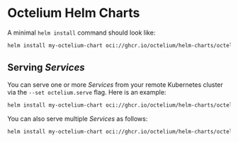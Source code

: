 # Octelium Helm Charts


A minimal `helm install` command should look like:

```bash
helm install my-octelium-chart oci://ghcr.io/octelium/helm-charts/octelium --set octelium.domain=<DOMAIN> --set octelium.authToken=<AUTHENTICATION_TOKEN>
```

## Serving _Services_


You can serve one or more _Services_ from your remote Kubernetes cluster via the `--set octelium.serve` flag. Here is an example:


```bash
helm install my-octelium-chart oci://ghcr.io/octelium/helm-charts/octelium --set octelium.domain=<DOMAIN> --set octelium.authToken=<AUTHENTICATION_TOKEN> --set "octelium.serve={svc1}"
```

You can also serve multiple _Services_ as follows:

```bash
helm install my-octelium-chart oci://ghcr.io/octelium/helm-charts/octelium --set octelium.domain=<DOMAIN> --set octelium.authToken=<AUTHENTICATION_TOKEN> --set "octelium.serve={svc1,svc2,svc3}"
```
